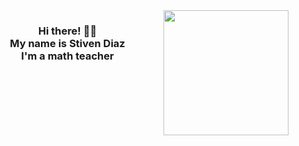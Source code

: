 <img align='right' src='https://user-images.githubusercontent.com/88016036/127094223-ffa698cc-2ccb-46ff-a50f-07c0af9f64e4.gif' width='200'>
<!-- Hi there! Feel free to make this your own but don't use my data -->
<div align="center">  
<h3>Hi there! 👋🤓<br>My name is Stiven Diaz <br> I'm a math teacher</h3>

